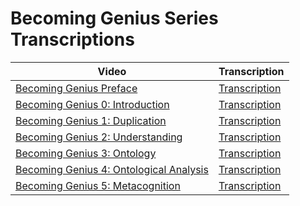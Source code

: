 # Becoming Genius Series Transcriptions

| Video | Transcription
| --- | --- |
| [Becoming Genius Preface](https://www.youtube.com/watch?v=5WAKWdACI1A) | [Transcription](BecomingGeniusPreface.md) |
| [Becoming Genius 0: Introduction](https://www.youtube.com/watch?v=iSn7kk6zRjQ) | [Transcription](BecomingGenius_0.md) |
| [Becoming Genius 1: Duplication](https://www.youtube.com/watch?v=AaszxSWPFbQ) | [Transcription](BecomingGenius_1.md) |
| [Becoming Genius 2: Understanding](https://www.youtube.com/watch?v=PT6_KOajMXA) | [Transcription](BecomingGenius_2.md) |
| [Becoming Genius 3: Ontology](https://www.youtube.com/watch?v=j21BRM0qLcE) | [Transcription](BecomingGenius_3.md) |
| [Becoming Genius 4: Ontological Analysis](https://www.youtube.com/watch?v=y0xiMEBiwdY) | [Transcription](BecomingGenius_4.md) |
| [Becoming Genius 5: Metacognition](https://www.youtube.com/watch?v=8tDQUMYQXXs) | [Transcription](BecomingGenius_5.md) |
